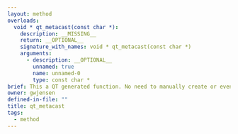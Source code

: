 ```yaml
---
layout: method
overloads:
  void * qt_metacast(const char *):
    description: __MISSING__
    return: __OPTIONAL__
    signature_with_names: void * qt_metacast(const char *)
    arguments:
      - description: __OPTIONAL__
        unnamed: true
        name: unnamed-0
        type: const char *
brief: This a QT generated function. No need to manually create or even call.
owner: gwjensen
defined-in-file: ""
title: qt_metacast
tags:
  - method
---
```

